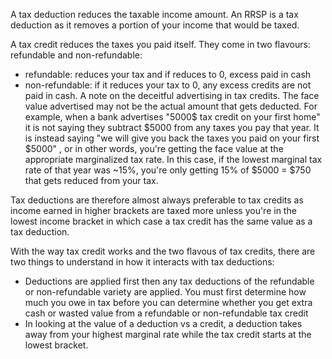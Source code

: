 A tax deduction reduces the taxable income amount. An RRSP is a tax deduction as it removes a portion of your income that would be taxed. 

A tax credit reduces the taxes you paid itself. They come in two flavours: refundable and non-refundable:
- refundable: reduces your tax and if reduces to 0, excess paid in cash
- non-refundable: if it reduces your tax to 0, any excess credits are not paid in cash. 
A note on the deceitful advertising in tax credits. The face value advertised may not be the actual amount that gets deducted. For example, when a bank advertises "5000$ tax credit on your first home" it is not saying they subtract $5000 from any taxes you pay that year. It is instead saying "we will give you back the taxes you paid on your first $5000" , or in other words, you're getting the face value at the appropriate marginalized tax rate. In this case, if the lowest marginal tax rate of that year was ~15%, you're only getting 15% of $5000 = $750 that gets reduced from your tax.

Tax deductions are therefore almost always preferable to tax credits as income earned in higher brackets are taxed more unless you're in the lowest income bracket in which case a tax credit has the same value as a tax deduction.

With the way tax credit works and the two flavous of tax credits, there are two things to understand in how it interacts with tax deductions:
- Deductions are applied first then any tax deductions of the refundable or non-refundable variety are applied. You must first determine how much you owe in tax before you can determine whether you get extra cash or wasted value from a refundable or non-refundable tax credit
- In looking at the value of a deduction vs a credit, a deduction takes away from your highest marginal rate while the tax credit starts at the lowest bracket.
